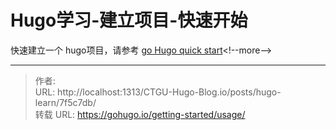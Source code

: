 # Hugo学习-建立项目-快速开始

快速建立一个 hugo项目，请参考
[go Hugo quick start](https://gohugo.io/getting-started/quick-start/)&lt;!--more--&gt;


---

> 作者:   
> URL: http://localhost:1313/CTGU-Hugo-Blog.io/posts/hugo-learn/7f5c7db/  
> 转载 URL: https://gohugo.io/getting-started/usage/

